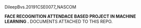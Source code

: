 DileepBvs.20191CSE0077_NASCOM




**FACE RECOGNITION ATTENDACE BASED PROJECT IN MACHINE LEARNING .**
                 DOCUMENTS ATTACHED TO THIS REPO.
